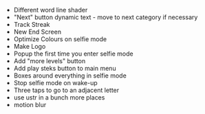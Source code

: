 - Different word line shader
- "Next" button dynamic text - move to next category if necessary
- Track Streak
- New End Screen
- Optimize Colours on selfie mode
- Make Logo
- Popup the first time you enter selfie mode
- Add "more levels" button
- Add play steks button to main menu
- Boxes around everything in selfie mode
- Stop selfie mode on wake-up
- Three taps to go to an adjacent letter
- use ustr in a bunch more places
- motion blur